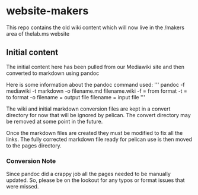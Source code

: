 # website-makers
This repo contains the old wiki content which will now live in the /makers area of thelab.ms website

## Initial content
The initial content here has been pulled from our Mediawiki site and then converted to markdown using pandoc

Here is some information about the pandoc command used:
'''
pandoc -f mediawiki -t markdown -o filename.md filename.wiki
-f = from format
-t = to format
-o filename = output file
filename = input file
'''

The wiki and initial markdown conversion files are kept in a convert directory for now that will be ignored by pelican.
The convert directory may be removed at some point in the future.

Once the markdown files are created they must be modified to fix all the links.
The fully corrected markdown file ready for pelican use is then moved to the pages directory.

### Conversion Note

Since pandoc did a crappy job all the pages needed to be manually updated.
So, please be on the lookout for any typos or format issues that were missed.




